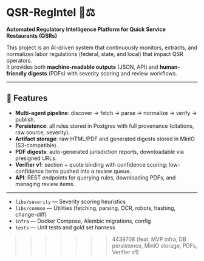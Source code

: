# QSR-RegIntel 🏪⚖️

**Automated Regulatory Intelligence Platform for Quick Service Restaurants (QSRs)**

This project is an AI-driven system that continuously monitors, extracts, and normalizes labor regulations (federal, state, and local) that impact QSR operators.  
It provides both **machine-readable outputs** (JSON, API) and **human-friendly digests** (PDFs) with severity scoring and review workflows.

---

## 🚀 Features

- **Multi-agent pipeline**: discover → fetch → parse → normalize → verify → publish.
- **Persistence**: all rules stored in Postgres with full provenance (citations, raw source, severity).
- **Artifact storage**: raw HTML/PDF and generated digests stored in MinIO (S3-compatible).
- **PDF digests**: auto-generated jurisdiction reports, downloadable via presigned URLs.
- **Verifier v1**: section + quote binding with confidence scoring; low-confidence items pushed into a review queue.
- **API**: REST endpoints for querying rules, downloading PDFs, and managing review items.

---
- `libs/severity` — Severity scoring heuristics
- `libs/common` — Utilities (fetching, parsing, OCR, robots, hashing, change-diff)
- `infra` — Docker Compose, Alembic migrations, config
- `tests` — Unit tests and gold set harness
>>>>>>> 4439708 (feat: MVP infra, DB persistence, MinIO storage, PDFs, Verifier v1)
